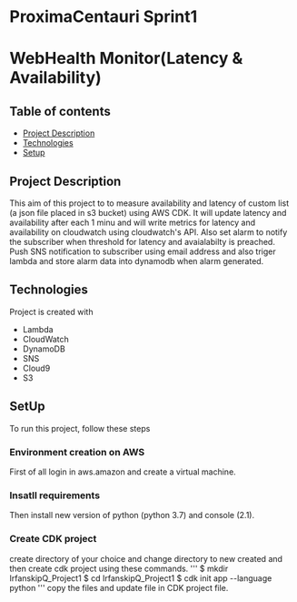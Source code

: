 # ProximaCentauri Sprint1
# WebHealth Monitor(Latency & Availability)

## Table of contents
* [Project Description](#Project-Description)
* [Technologies](#technologies)
* [Setup](#setup)


## Project Description
This aim of this project to to measure availability and latency of custom list (a json file placed in s3 bucket) using AWS CDK. It will update latency and availability after each 1 minu and will write metrics for latency and availability on cloudwatch using cloudwatch's API. Also set alarm to notify the subscriber when threshold for latency and avaialabilty is preached. Push SNS notification to subscriber using email address and also triger lambda and store alarm data into dynamodb when alarm generated. 
## Technologies 
Project is created with 
* Lambda
* CloudWatch
* DynamoDB
* SNS
* Cloud9
* S3

## SetUp
To run this project, follow these steps 
### Environment creation on AWS
First of all login in aws.amazon and create a virtual machine. 
### Insatll requirements
Then install new version of python (python 3.7) and console (2.1).
### Create CDK project 
create directory of your choice and change directory to new created and then create cdk project using these commands. 
'''
$ mkdir IrfanskipQ_Project1
$ cd IrfanskipQ_Project1
$ cdk init app --language python
'''
copy the files and update file in CDK project file. 

